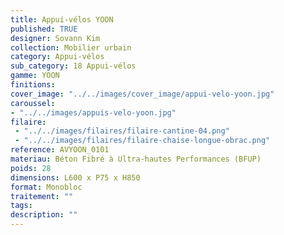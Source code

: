 ```yaml
---
title: Appui-vélos YOON 
published: TRUE
designer: Sovann Kim
collection: Mobilier urbain
category: Appui-vélos 
sub_category: 18 Appui-vélos
gamme: YOON 
finitions: 
cover_image: "../../images/cover_image/appui-velo-yoon.jpg"
caroussel: 
- "../../images/appuis-velo-yoon.jpg"
filaire: 
 - "../../images/filaires/filaire-cantine-04.png"
 - "../../images/filaires/filaire-chaise-longue-obrac.png"
reference: AVYOON_0101
materiau: Béton Fibré à Ultra-hautes Performances (BFUP)
poids: 28
dimensions: L600 x P75 x H850 
format: Monobloc
traitement: ""
tags: 
description: ""
---
```

